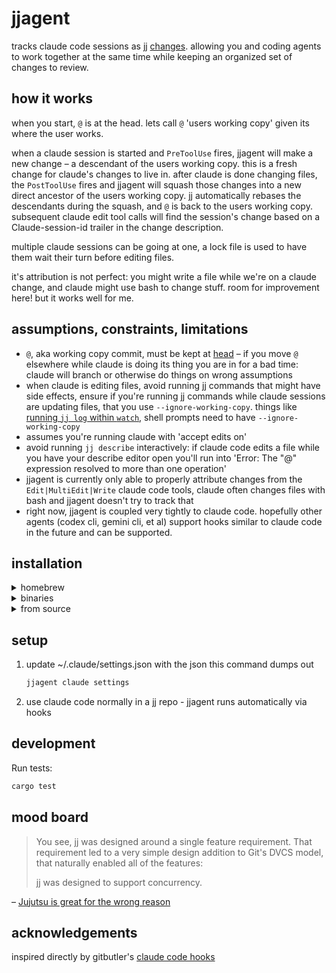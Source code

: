 # jjagent

tracks claude code sessions as jj [changes](https://jj-vcs.github.io/jj/latest/glossary/#change). allowing you and coding agents to work together at the same time while keeping an organized set of changes to review.

## how it works

when you start, `@` is at the head. lets call `@` 'users working copy' given its where the user works.

when a claude session is started and `PreToolUse` fires, jjagent will make a new change – a descendant of the users working copy. this is a fresh change for claude's changes to live in. after claude is done changing files, the `PostToolUse` fires and jjagent will squash those changes into a new direct ancestor of the users working copy. jj automatically rebases the descendants during the squash, and `@` is back to the users working copy. subsequent claude edit tool calls will find the session's change based on a Claude-session-id trailer in the change description.

multiple claude sessions can be going at one, a lock file is used to have them wait their turn before editing files.

it's attribution is not perfect: you might write a file while we're on a claude change, and claude might use bash to change stuff. room for improvement here! but it works well for me.

## assumptions, constraints, limitations

- `@`, aka working copy commit, must be kept at [head](https://jj-vcs.github.io/jj/latest/glossary/#head) – if you move `@` elsewhere while claude is doing its thing you are in for a bad time: claude will branch or otherwise do things on wrong assumptions
- when claude is editing files, avoid running jj commands that might have side effects, ensure if you're running jj commands while claude sessions are updating files, that you use `--ignore-working-copy`. things like [running `jj log` within `watch`](https://jj-vcs.github.io/jj/latest/FAQ/#can-i-monitor-how-jj-log-evolves), shell prompts need to have `--ignore-working-copy`
- assumes you're running claude with 'accept edits on'
- avoid running `jj describe` interactively: if claude code edits a file while you have your describe editor open you'll run into 'Error: The "@" expression resolved to more than one operation'
- jjagent is currently only able to properly attribute changes from the `Edit|MultiEdit|Write` claude code tools, claude often changes files with bash and jjagent doesn't try to track that
- right now, jjagent is coupled very tightly to claude code. hopefully other agents (codex cli, gemini cli, et al) support hooks similar to claude code in the future and can be supported.

## installation

<details>
<summary>homebrew</summary>

```bash
brew install schpet/tap/jjagent
```

</details>

<details>
<summary>binaries</summary>

https://github.com/schpet/jjagent/releases/latest

</details>

<details>
<summary>from source</summary>

```bash
# clone jj agent locally
cargo install --path .
```

</details>

## setup

1. update ~/.claude/settings.json with the json this command dumps out
   ```bash
   jjagent claude settings
   ```
2. use claude code normally in a jj repo - jjagent runs automatically via hooks

## development

Run tests:

```bash
cargo test
```

## mood board


> You see, jj was designed around a single feature requirement. That requirement led to a very simple design addition to Git's DVCS model, that naturally enabled all of the features:
>
> jj was designed to support concurrency.

– [Jujutsu is great for the wrong reason](https://www.felesatra.moe/blog/2024/12/23/jj-is-great-for-the-wrong-reason)


## acknowledgements

inspired directly by gitbutler's [claude code hooks](https://docs.gitbutler.com/features/ai-integration/claude-code-hooks)

